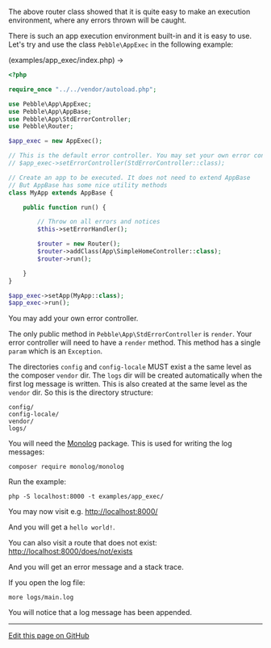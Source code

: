 The above router class showed that it is quite easy to make an
execution environment, where any errors thrown will be caught. 

There is such an app execution environment built-in and it is easy to
use. Let's try and use the class `Pebble\AppExec` in the following example:

(examples/app_exec/index.php) -&gt;

~~~php
<?php

require_once "../../vendor/autoload.php";

use Pebble\App\AppExec;
use Pebble\App\AppBase;
use Pebble\App\StdErrorController;
use Pebble\Router;

$app_exec = new AppExec();

// This is the default error controller. You may set your own error controller
// $app_exec->setErrorController(StdErrorController::class);

// Create an app to be executed. It does not need to extend AppBase
// But AppBase has some nice utility methods
class MyApp extends AppBase {

    public function run() {

        // Throw on all errors and notices
        $this->setErrorHandler();

        $router = new Router();
        $router->addClass(App\SimpleHomeController::class);
        $router->run();

    }
}

$app_exec->setApp(MyApp::class);
$app_exec->run();

~~~

You may add your own error controller.

The only public method in `Pebble\App\StdErrorController` is `render`. 
Your error controller will need to have a `render` method. This method
has a single `param` which is an `Exception`.   

The directories `config` and `config-locale` MUST exist a the same level
as the composer `vendor` dir. The `logs` dir will be created automatically
when the first log message is written. This is also created at the same level
as the `vendor` dir. So this is the directory structure: 

    config/
    config-locale/
    vendor/
    logs/

You will need the [Monolog](https://github.com/Seldaek/monolog) package. 
This is used for writing the log messages:

    composer require monolog/monolog

Run the example:

    php -S localhost:8000 -t examples/app_exec/

You may now visit e.g. [http://localhost:8000/](http://localhost:8000/)

And you will get a `hello world!`. 

You can also visit a route that does not exist: 
[http://localhost:8000/does/not/exists](http://localhost:8000/does/not/exists)

And you will get an error message and a stack trace. 

If you open the log file: 

    more logs/main.log

You will notice that a log message has been appended. 


<hr /><a href='https://github.com/diversen/pebble-framework-docs/blob/main/src-docs/110-AppExec.md'>Edit this page on GitHub</a>